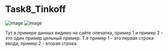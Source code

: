 # Task8_Tinkoff

![image](https://user-images.githubusercontent.com/55626010/224826390-921c942e-8973-445f-af25-828f5311a093.png)
![image](https://user-images.githubusercontent.com/55626010/224826457-1fe7adfb-7fd1-47cc-8d97-77a919edf2d8.png)


Тут в примере данных видимо на сайте опечатка, пример 1 и пример 2 - это один пример цельный пример. Т.е пример 1 - это первая строка ввода, пример 2 - вторая строка
